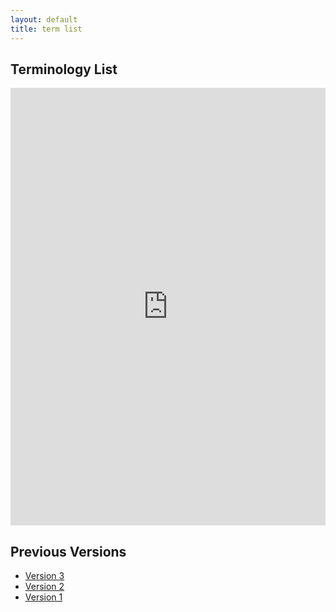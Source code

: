 ```yaml
---
layout: default
title: term list
---
```


## Terminology List
<iframe src="https://docs.google.com/spreadsheets/d/e/2PACX-1vRBtCz4l9SoFMQk4GE_C51Im1c_G3ltWUZP8Ll8Nyxd3kbLQpTBJ91g4OusPwJKmQ/pubhtml?widget=true&amp;headers=false" style="width: 100%; height: 700px;border: none;"></iframe>

## Previous Versions
- [Version 3](files/OE_Beer_Advisor_TermList_v3.xlsx)
- [Version 2](files/OE_Beer_Advisor_TermList_v2.xlsx)
- [Version 1](files/OE_Beer_Advisor_TermList_v1.xlsx)